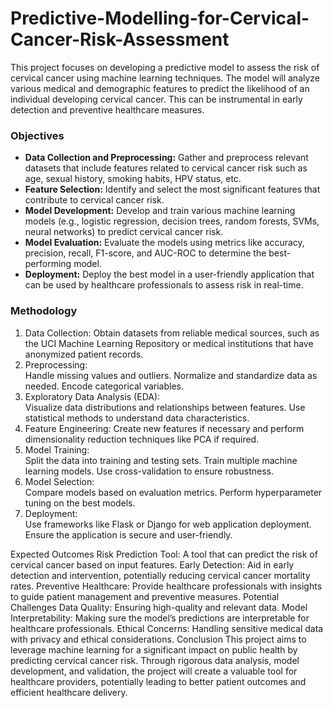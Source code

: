 # Predictive-Modelling-for-Cervical-Cancer-Risk-Assessment
This project focuses on developing a predictive model to assess the risk of cervical cancer using machine learning techniques. The model will analyze various medical and demographic features to predict the likelihood of an individual developing cervical cancer. This can be instrumental in early detection and preventive healthcare measures.

<h3>Objectives</h3>
<ul>
<li><b>Data Collection and Preprocessing:</b> Gather and preprocess relevant datasets that include features related to cervical cancer risk such as age, sexual history, smoking habits, HPV status, etc.</li>
<li><b>Feature Selection:</b> Identify and select the most significant features that contribute to cervical cancer risk.</li>
<li><b>Model Development:</b> Develop and train various machine learning models (e.g., logistic regression, decision trees, random forests, SVMs, neural networks) to predict cervical cancer risk.</li>
<li><b>Model Evaluation:</b> Evaluate the models using metrics like accuracy, precision, recall, F1-score, and AUC-ROC to determine the best-performing model.</li>
<li><b>Deployment:</b> Deploy the best model in a user-friendly application that can be used by healthcare professionals to assess risk in real-time.</li>
  </ul>
<h3>Methodology</h3>
<ol>
<li>Data Collection: Obtain datasets from reliable medical sources, such as the UCI Machine Learning Repository or medical 
  institutions that have anonymized patient records.</li>
<li>Preprocessing:</li>
Handle missing values and outliers.
Normalize and standardize data as needed.
Encode categorical variables.
<li>Exploratory Data Analysis (EDA):</li>
Visualize data distributions and relationships between features.
Use statistical methods to understand data characteristics.
<li>Feature Engineering: Create new features if necessary and perform dimensionality reduction techniques like PCA if required.</li>
<li>Model Training:</li>
Split the data into training and testing sets.
Train multiple machine learning models.
Use cross-validation to ensure robustness.
<li>Model Selection:</li>
Compare models based on evaluation metrics.
Perform hyperparameter tuning on the best models.
<li>Deployment:</li>
Use frameworks like Flask or Django for web application deployment.
Ensure the application is secure and user-friendly.
</ol>
Expected Outcomes
Risk Prediction Tool: A tool that can predict the risk of cervical cancer based on input features.
Early Detection: Aid in early detection and intervention, potentially reducing cervical cancer mortality rates.
Preventive Healthcare: Provide healthcare professionals with insights to guide patient management and preventive measures.
Potential Challenges
Data Quality: Ensuring high-quality and relevant data.
Model Interpretability: Making sure the model’s predictions are interpretable for healthcare professionals.
Ethical Concerns: Handling sensitive medical data with privacy and ethical considerations.
Conclusion
This project aims to leverage machine learning for a significant impact on public health by predicting cervical cancer risk. Through rigorous data analysis, model development, and validation, the project will create a valuable tool for healthcare providers, potentially leading to better patient outcomes and efficient healthcare delivery.







